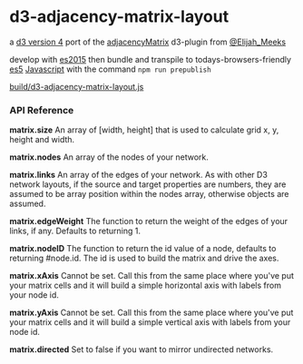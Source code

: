 # d3-adjacency-matrix-layout

a [d3 version 4](https://github.com/d3/d3/blob/master/API.md) port of the [adjacencyMatrix](https://github.com/emeeks/d3-plugins/tree/master/adjacencyMatrix) d3-plugin from [@Elijah_Meeks](https://twitter.com/elijah_meeks) 

develop with [es2015](https://babeljs.io/docs/learn-es2015/) then bundle and transpile to todays-browsers-friendly [es5](https://es5.github.io/) [Javascript](https://en.wikipedia.org/wiki/JavaScript) with the command `npm run prepublish`  

[build/d3-adjacency-matrix-layout.js](build/d3-adjacency-matrix-layout.js)

### API Reference

**matrix.size** An array of [width, height] that is used to calculate grid x, y, height and width.

**matrix.nodes** An array of the nodes of your network.

**matrix.links** An array of the edges of your network. As with other D3 network layouts, if the source and target properties are numbers, they are assumed to be array position within the nodes array, otherwise objects are assumed.

**matrix.edgeWeight** The function to return the weight of the edges of your links, if any. Defaults to returning 1.

**matrix.nodeID** The function to return the id value of a node, defaults to returning #node.id. The id is used to build the matrix and drive the axes.

**matrix.xAxis** Cannot be set. Call this from the same place where you've put your matrix cells and it will build a simple horizontal axis with labels from your node id.

**matrix.yAxis** Cannot be set. Call this from the same place where you've put your matrix cells and it will build a simple vertical axis with labels from your node id.

**matrix.directed** Set to false if you want to mirror undirected networks.